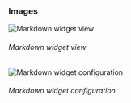 ### Images

![Markdown widget view](https://raw.githubusercontent.com/sdorra/adf-widget-markdown/master/registry/adf-widget-markdown-01.png "Markdown widget view")
###### Markdown widget view

![Markdown widget configuration](https://raw.githubusercontent.com/sdorra/adf-widget-markdown/master/registry/adf-widget-markdown-02.png "Markdown widget configuration")
###### Markdown widget configuration
